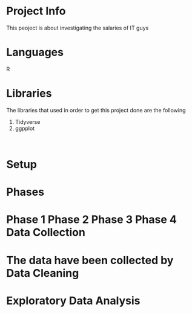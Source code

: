 Project Info
=
This peoject is about investigating the salaries of IT guys

Languages
=
R<br>

Libraries
=
The libraries that used in order to get this project done are the following 
1. Tidyverse
2. ggpplot
<br>

Setup
=
Phases
=
Phase 1 
Phase 2 
Phase 3 
Phase 4 
Data Collection
= 
The data have been collected by 
Data Cleaning
=
Exploratory Data Analysis 
=
